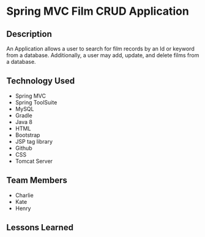 # Spring MVC Film CRUD Application

## Description

An Application allows a user to search for film records by an Id or keyword from a database. Additionally, a user may add, update, and delete films from a database.




## Technology Used 

* Spring MVC
* Spring ToolSuite
* MySQL
* Gradle
* Java 8
* HTML
* Bootstrap
* JSP tag library
* Github
* CSS
* Tomcat Server


## Team Members 

* Charlie
* Kate
* Henry


## Lessons Learned

